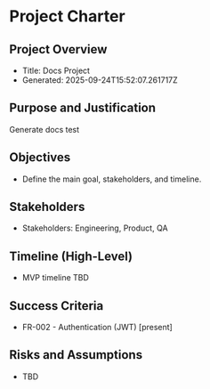 # Project Charter

## Project Overview
- Title: Docs Project
- Generated: 2025-09-24T15:52:07.261717Z

## Purpose and Justification
Generate docs test

## Objectives
- Define the main goal, stakeholders, and timeline.

## Stakeholders
- Stakeholders: Engineering, Product, QA

## Timeline (High-Level)
- MVP timeline TBD

## Success Criteria
- FR-002 - Authentication (JWT) [present]

## Risks and Assumptions
- TBD